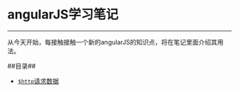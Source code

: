 ﻿# angularJS学习笔记


----------
从今天开始，每接触接触一个新的angularJS的知识点，将在笔记里面介绍其用法。

##目录##

 - [`$http`请求数据]($http请求数据.md)